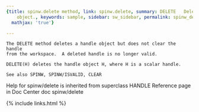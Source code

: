 ```yaml
---
{title: spinw.delete method, link: spinw.delete, summary: DELETE   Delete a handle
    object., keywords: sample, sidebar: sw_sidebar, permalink: spinw_delete, folder: spinw,
  mathjax: 'true'}

---
```

    The DELETE method deletes a handle object but does not clear the handle
    from the workspace.  A deleted handle is no longer valid.
 
    DELETE(H) deletes the handle object H, where H is a scalar handle.
 
    See also SPINW, SPINW/ISVALID, CLEAR 
Help for spinw/delete is inherited from superclass HANDLE
    Reference page in Doc Center
       doc spinw/delete

{% include links.html %}
